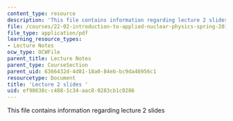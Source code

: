```yaml
---
content_type: resource
description: 'This file contains information regarding lecture 2 slides '
file: /courses/22-02-introduction-to-applied-nuclear-physics-spring-2012/ef98638cc4881c34aac80283cb1c0286_MIT22_02S12_lec02.pdf
file_type: application/pdf
learning_resource_types:
- Lecture Notes
ocw_type: OCWFile
parent_title: Lecture Notes
parent_type: CourseSection
parent_uid: 6366432d-4d81-18a0-84eb-bc9da46956c1
resourcetype: Document
title: 'Lecture 2 slides '
uid: ef98638c-c488-1c34-aac8-0283cb1c0286
---
```

This file contains information regarding lecture 2 slides 

